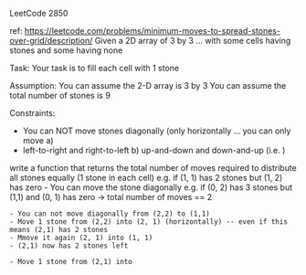 LeetCode 2850

ref: https://leetcode.com/problems/minimum-moves-to-spread-stones-over-grid/description/
Given a 2D array of 3 by 3 ... with some cells having stones and some having none

Task: Your task is to fill each cell with 1 stone

Assumption: 
You can assume the 2-D array is 3 by 3
You can assume the total number of stones is 9

Constraints:
- You can NOT move stones diagonally (only horizontally ... you can only move a) 
- left-to-right and right-to-left b) up-and-down and down-and-up (i.e. )  

write a function that returns the total number of moves required to distribute all stones equally (1 stone in each cell)
e.g. if (1, 1) has 2 stones but (1, 2) has zero
    - You can move the stone diagonally
e.g. if (0, 2) has 3 stones but (1,1) and (0, 1) has zero -> total number of moves == 2

    - You can not move diagonally from (2,2) to (1,1)
    - Move 1 stone from (2,2) into (2, 1) (horizontally) -- even if this means (2,1) has 2 stones
    - Mmove it again (2, 1) into (1, 1) 
    - (2,1) now has 2 stones left

    - Move 1 stone from (2,1) into 